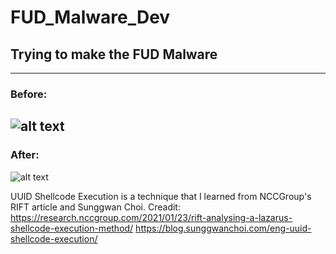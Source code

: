 # FUD_Malware_Dev #
## Trying to make the FUD Malware ##
-------------
### Before: ###
![alt text](https://github.com/whydee86/FUD_Malware_Dev/blob/main/MalwareTest/Umv5YbJDEvSG.png?raw=true)
-------------
### After: ###
![alt text](https://github.com/whydee86/FUD_Malware_Dev/blob/main/RunUuid/FUD.png?raw=true)

UUID Shellcode Execution is a technique that I learned from NCCGroup's RIFT article and Sunggwan Choi.
Creadit:
https://research.nccgroup.com/2021/01/23/rift-analysing-a-lazarus-shellcode-execution-method/
https://blog.sunggwanchoi.com/eng-uuid-shellcode-execution/
